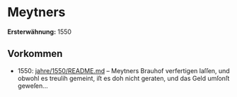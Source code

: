# Meytners

**Ersterwähnung:** 1550

## Vorkommen
- 1550: [jahre/1550/README.md](../jahre/1550/README.md) – Meytners Brauhof verfertigen
laſſen, und obwohl es treulih gemeint, iſt es doh nicht
geraten, und das Geld umſonſt geweſen...

